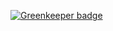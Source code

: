 
[![Greenkeeper badge](https://badges.greenkeeper.io/Developerayo/Apollo-Server.svg)](https://greenkeeper.io/)
